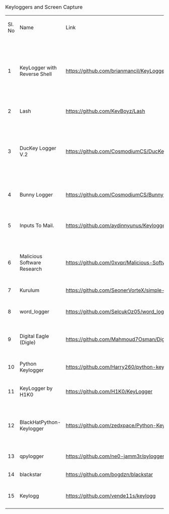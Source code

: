 
<h3><span style="font-weight: 400;">Keyloggers and Screen Capture</span></h3>
<table>
<tbody>
<tr>
<td>
<p><span style="font-weight: 400;">Sl. No</span></p>
</td>
<td>
<p><span style="font-weight: 400;">Name</span></p>
</td>
<td>
<p><span style="font-weight: 400;">Link</span></p>
</td>
<td>
<p><span style="font-weight: 400;">Description</span></p>
</td>
</tr>
<tr>
<td>
<p><span style="font-weight: 400;">1</span></p>
</td>
<td>
<p><span style="font-weight: 400;">KeyLogger with Reverse Shell</span></p>
</td>
<td>
<p><a href="https://github.com/brianmancil/KeyLogger"><span style="font-weight: 400;">https://github.com/brianmancil/KeyLogger</span></a></p>
</td>
<td>
<p><span style="font-weight: 400;">This is the source code for a collaborative project between Rob Peeples, Ricky Rodriguez, Jose Santiago, and Brian Mancil. This repository contains instructions on implementation of the code, the code itself, along with programs written to help filter through the data and recover important information.</span></p>
</td>
</tr>
<tr>
<td>
<p><span style="font-weight: 400;">2</span></p>
</td>
<td>
<p><span style="font-weight: 400;">Lash</span></p>
</td>
<td>
<p><a href="https://github.com/KevBoyz/Lash"><span style="font-weight: 400;">https://github.com/KevBoyz/Lash</span></a></p>
</td>
<td>
<p><span style="font-weight: 400;">CLI tools package to desktop&nbsp;</span></p>
</td>
</tr>
<tr>
<td>
<p><span style="font-weight: 400;">3</span></p>
</td>
<td>
<p><span style="font-weight: 400;">DucKey Logger V.2</span></p>
</td>
<td>
<p><a href="https://github.com/CosmodiumCS/DucKey-Logger"><span style="font-weight: 400;">https://github.com/CosmodiumCS/DucKey-Logger</span></a></p>
</td>
<td>
<p><span style="font-weight: 400;">DucKey Logger [Duck Key Logger] is a PowerShell based keylogger for the USB Rubber Ducky. I believe it is currently the most advanced one out due to its ability to start keylogging and send logs via Gmail at every startup of the computer. it also has an the 'c.cmd' attack opportunity&nbsp;</span></p>
</td>
</tr>
<tr>
<td>
<p><span style="font-weight: 400;">4</span></p>
</td>
<td>
<p><span style="font-weight: 400;">Bunny Logger</span></p>
</td>
<td>
<p><a href="https://github.com/CosmodiumCS/BunnyLogger"><span style="font-weight: 400;">https://github.com/CosmodiumCS/BunnyLogger</span></a></p>
</td>
<td>
<p><span style="font-weight: 400;">BunnyLogger is a BashBunny payload that uses PowerShell to log keystroke&nbsp;</span></p>
</td>
</tr>
<tr>
<td>
<p><span style="font-weight: 400;">5</span></p>
</td>
<td>
<p><span style="font-weight: 400;">Inputs To Mail.</span></p>
</td>
<td>
<p><a href="https://github.com/aydinnyunus/Keylogger"><span style="font-weight: 400;">https://github.com/aydinnyunus/Keylogger</span></a></p>
</td>
<td>
<p><span style="font-weight: 400;">Get Keyboard,Mouse,ScreenShot,Microphone Inputs from Target Computer and Send to your Mail.</span></p>
</td>
</tr>
<tr>
<td>
<p><span style="font-weight: 400;">6</span></p>
</td>
<td>
<p><span style="font-weight: 400;">Malicious Software Research</span></p>
</td>
<td>
<p><a href="https://github.com/0xvpr/Malicious-Software-Research"><span style="font-weight: 400;">https://github.com/0xvpr/Malicious-Software-Research</span></a></p>
</td>
<td>
<p><span style="font-weight: 400;">A repository dedicated to researching, documenting, developing, and ultimately, defending against various strains of malicious software.&nbsp;</span></p>
</td>
</tr>
<tr>
<td>
<p><span style="font-weight: 400;">7</span></p>
</td>
<td>
<p><span style="font-weight: 400;">Kurulum</span></p>
</td>
<td>
<p><a href="https://github.com/SeonerVorteX/simple-keylogger"><span style="font-weight: 400;">https://github.com/SeonerVorteX/simple-keylogger</span></a></p>
</td>
<td>
<p><span style="font-weight: 400;">A Simple Python KeyLogger App&nbsp;</span></p>
</td>
</tr>
<tr>
<td>
<p><span style="font-weight: 400;">8</span></p>
</td>
<td>
<p><span style="font-weight: 400;">word_logger</span></p>
</td>
<td>
<p><a href="https://github.com/SelcukOz05/word_logger#word_logger"><span style="font-weight: 400;">https://github.com/SelcukOz05/word_logger#word_logger</span></a></p>
</td>
<td>
<p><span style="font-weight: 400;">Keylogger with Python which logs words into server terminal.&nbsp;</span></p>
</td>
</tr>
<tr>
<td>
<p><span style="font-weight: 400;">9</span></p>
</td>
<td>
<p><span style="font-weight: 400;">Digital Eagle (Digle)</span></p>
</td>
<td>
<p><a href="https://github.com/Mahmoud7Osman/Digle"><span style="font-weight: 400;">https://github.com/Mahmoud7Osman/Digle</span></a></p>
</td>
<td>
<p><span style="font-weight: 400;">AI Powered Hacking Environment, A Software For Hackers, Social Engineers, Penetration Testers, Shell Programmers.&nbsp;</span></p>
</td>
</tr>
<tr>
<td>
<p><span style="font-weight: 400;">10</span></p>
</td>
<td>
<p><span style="font-weight: 400;">Python Keylogger</span></p>
</td>
<td>
<p><a href="https://github.com/Harry260/python-keylogger"><span style="font-weight: 400;">https://github.com/Harry260/python-keylogger</span></a></p>
</td>
<td>
<p><span style="font-weight: 400;">Simple keylogger made with python that logs data in your Discord!&nbsp;</span></p>
</td>
</tr>
<tr>
<td>
<p><span style="font-weight: 400;">11</span></p>
</td>
<td>
<p><span style="font-weight: 400;">KeyLogger by H1K0</span></p>
</td>
<td>
<p><a href="https://github.com/H1K0/KeyLogger"><span style="font-weight: 400;">https://github.com/H1K0/KeyLogger</span></a></p>
</td>
<td>
<p><span style="font-weight: 400;">Just a simple keylogger on Python&nbsp;</span></p>
</td>
</tr>
<tr>
<td>
<p><span style="font-weight: 400;">12</span></p>
</td>
<td>
<p><span style="font-weight: 400;">BlackHatPython-Keylogger</span></p>
</td>
<td>
<p><a href="https://github.com/zedxpace/Python-Keylogger"><span style="font-weight: 400;">https://github.com/zedxpace/Python-Keylogger</span></a></p>
</td>
<td>
<p><span style="font-weight: 400;">This repository contains the python code of the keylogger which will get all the key hits by the user as well get the content from clipboard and appends them in the keylogs file&nbsp;</span></p>
</td>
</tr>
<tr>
<td>
<p><span style="font-weight: 400;">13</span></p>
</td>
<td>
<p><span style="font-weight: 400;">qpylogger</span></p>
</td>
<td>
<p><a href="https://github.com/ne0-jamm3r/pylogger"><span style="font-weight: 400;">https://github.com/ne0-jamm3r/pylogger</span></a></p>
</td>
<td>
<p><span style="font-weight: 400;">Simple and Convenient Keylogger</span></p>
</td>
</tr>
<tr>
<td>
<p><span style="font-weight: 400;">14</span></p>
</td>
<td>
<p><span style="font-weight: 400;">blackstar</span></p>
</td>
<td>
<p><a href="https://github.com/bogdzn/blackstar"><span style="font-weight: 400;">https://github.com/bogdzn/blackstar</span></a></p>
</td>
<td>
<p><span style="font-weight: 400;">Research on Polymorphic ELF Malwares.&nbsp;</span></p>
</td>
</tr>
<tr>
<td>
<p><span style="font-weight: 400;">15</span></p>
</td>
<td>
<p><span style="font-weight: 400;">Keylogg</span></p>
</td>
<td>
<p><a href="https://github.com/vende11s/keylogg"><span style="font-weight: 400;">https://github.com/vende11s/keylogg</span></a></p>
</td>
<td>
<p><span style="font-weight: 400;">Windows keylogger that sends you it logs to telegram channel</span></p>
</td>
</tr>
</tbody>
</table>
<p>&nbsp;</p>
